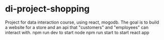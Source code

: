# di-project-shopping
Project for data interaction course, using react, mogodb. The goal is to build a website for a store and an api that "customers" and "employees" can interact with.
npm run dev to start node
npm run start to start react app
